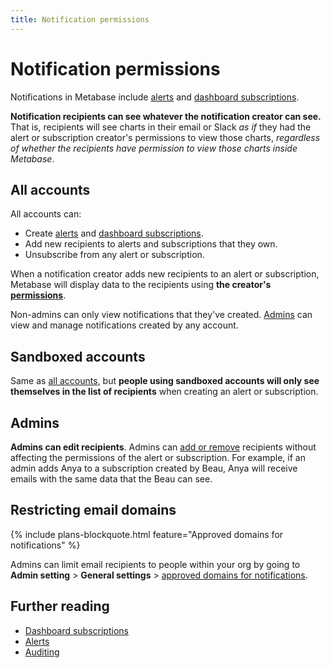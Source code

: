 ```yaml
---
title: Notification permissions
---
```


# Notification permissions

Notifications in Metabase include [alerts](../questions/sharing/alerts) and [dashboard subscriptions](../dashboards/subscriptions#setting-up-a-dashboard-subscription).

**Notification recipients can see whatever the notification creator can see.** That is, recipients will see charts in their email or Slack _as if_ they had the alert or subscription creator's permissions to view those charts, _regardless of whether the recipients have permission to view those charts inside Metabase_.

## All accounts

All accounts can:

- Create [alerts](../questions/sharing/alerts) and [dashboard subscriptions](../dashboards/subscriptions#setting-up-a-dashboard-subscription).
- Add new recipients to alerts and subscriptions that they own.
- Unsubscribe from any alert or subscription.

When a notification creator adds new recipients to an alert or subscription, Metabase will display data to the recipients using **the creator's [permissions](../permissions/start.md)**. 

Non-admins can only view notifications that they've created. [Admins](#admins) can view and manage notifications created by any account.

## Sandboxed accounts

Same as [all accounts](#all-accounts), but **people using sandboxed accounts will only see themselves in the list of recipients** when creating an alert or subscription.

## Admins

**Admins can edit recipients**. Admins can [add or remove](/docs/latest/usage-and-performance-tools/audit#subscriptions-and-alerts) recipients without affecting the permissions of the alert or subscription. For example, if an admin adds Anya to a subscription created by Beau, Anya will receive emails with the same data that the Beau can see.

## Restricting email domains

{% include plans-blockquote.html feature="Approved domains for notifications" %}

Admins can limit email recipients to people within your org by going to **Admin setting** > **General settings** > [approved domains for notifications](../configuring-metabase/settings.md#approved-domains-for-notifications).

## Further reading

- [Dashboard subscriptions](../dashboards/subscriptions.md)
- [Alerts](../questions/sharing/alerts.md)
- [Auditing](../usage-and-performance-tools/audit.md)
